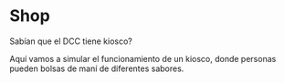 # Shop

Sabían que el DCC tiene kiosco?

Aquí vamos a simular el funcionamiento de un kiosco, donde personas
pueden bolsas de maní de diferentes sabores.
